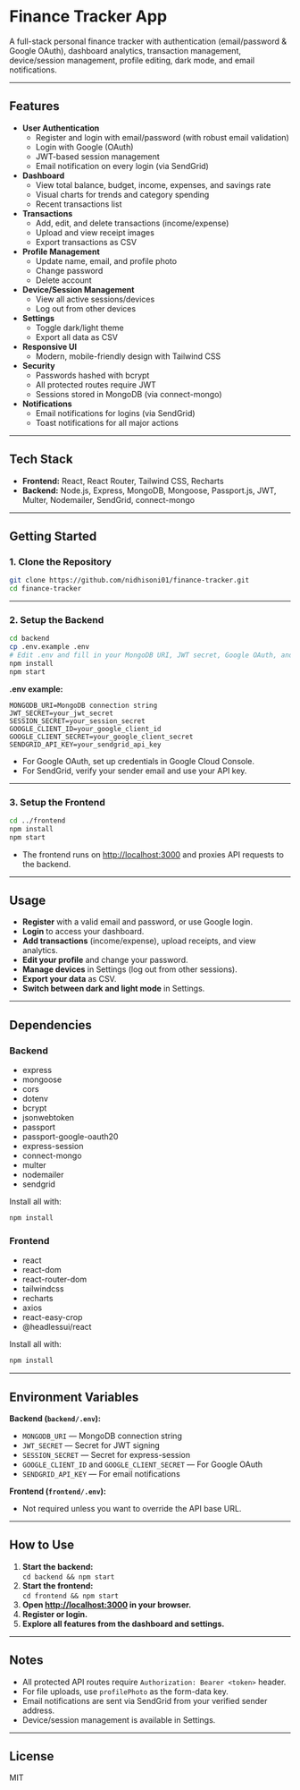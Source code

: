 # Finance Tracker App

A full-stack personal finance tracker with authentication (email/password & Google OAuth), dashboard analytics, transaction management, device/session management, profile editing, dark mode, and email notifications.

---

## Features

- **User Authentication**
  - Register and login with email/password (with robust email validation)
  - Login with Google (OAuth)
  - JWT-based session management
  - Email notification on every login (via SendGrid)
- **Dashboard**
  - View total balance, budget, income, expenses, and savings rate
  - Visual charts for trends and category spending
  - Recent transactions list
- **Transactions**
  - Add, edit, and delete transactions (income/expense)
  - Upload and view receipt images
  - Export transactions as CSV
- **Profile Management**
  - Update name, email, and profile photo
  - Change password
  - Delete account
- **Device/Session Management**
  - View all active sessions/devices
  - Log out from other devices
- **Settings**
  - Toggle dark/light theme
  - Export all data as CSV
- **Responsive UI**
  - Modern, mobile-friendly design with Tailwind CSS
- **Security**
  - Passwords hashed with bcrypt
  - All protected routes require JWT
  - Sessions stored in MongoDB (via connect-mongo)
- **Notifications**
  - Email notifications for logins (via SendGrid)
  - Toast notifications for all major actions

---

## Tech Stack

- **Frontend:** React, React Router, Tailwind CSS, Recharts
- **Backend:** Node.js, Express, MongoDB, Mongoose, Passport.js, JWT, Multer, Nodemailer, SendGrid, connect-mongo

---

## Getting Started

### 1. Clone the Repository

```bash
git clone https://github.com/nidhisoni01/finance-tracker.git
cd finance-tracker
```

---

### 2. Setup the Backend

```bash
cd backend
cp .env.example .env
# Edit .env and fill in your MongoDB URI, JWT secret, Google OAuth, and SendGrid API key
npm install
npm start
```

**.env example:**
```
MONGODB_URI=MongoDB connection string
JWT_SECRET=your_jwt_secret
SESSION_SECRET=your_session_secret
GOOGLE_CLIENT_ID=your_google_client_id
GOOGLE_CLIENT_SECRET=your_google_client_secret
SENDGRID_API_KEY=your_sendgrid_api_key
```
- For Google OAuth, set up credentials in Google Cloud Console.
- For SendGrid, verify your sender email and use your API key.

---

### 3. Setup the Frontend

```bash
cd ../frontend
npm install
npm start
```
- The frontend runs on [http://localhost:3000](http://localhost:3000) and proxies API requests to the backend.

---

## Usage

- **Register** with a valid email and password, or use Google login.
- **Login** to access your dashboard.
- **Add transactions** (income/expense), upload receipts, and view analytics.
- **Edit your profile** and change your password.
- **Manage devices** in Settings (log out from other sessions).
- **Export your data** as CSV.
- **Switch between dark and light mode** in Settings.

---

## Dependencies

### Backend

- express
- mongoose
- cors
- dotenv
- bcrypt
- jsonwebtoken
- passport
- passport-google-oauth20
- express-session
- connect-mongo
- multer
- nodemailer
- sendgrid

Install all with:
```bash
npm install
```

### Frontend

- react
- react-dom
- react-router-dom
- tailwindcss
- recharts
- axios
- react-easy-crop
- @headlessui/react

Install all with:
```bash
npm install
```

---

## Environment Variables

**Backend (`backend/.env`):**
- `MONGODB_URI` — MongoDB connection string
- `JWT_SECRET` — Secret for JWT signing
- `SESSION_SECRET` — Secret for express-session
- `GOOGLE_CLIENT_ID` and `GOOGLE_CLIENT_SECRET` — For Google OAuth
- `SENDGRID_API_KEY` — For email notifications

**Frontend (`frontend/.env`):**
- Not required unless you want to override the API base URL.

---

## How to Use

1. **Start the backend:**  
   `cd backend && npm start`
2. **Start the frontend:**  
   `cd frontend && npm start`
3. **Open [http://localhost:3000](http://localhost:3000) in your browser.**
4. **Register or login.**
5. **Explore all features from the dashboard and settings.**

---

## Notes

- All protected API routes require `Authorization: Bearer <token>` header.
- For file uploads, use `profilePhoto` as the form-data key.
- Email notifications are sent via SendGrid from your verified sender address.
- Device/session management is available in Settings.

---

## License

MIT 
